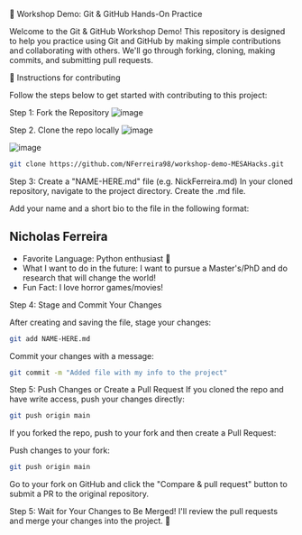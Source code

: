 🚀 Workshop Demo: Git & GitHub Hands-On Practice

Welcome to the Git & GitHub Workshop Demo! This repository is designed to help you practice using Git and GitHub by making simple contributions and collaborating with others. We'll go through forking, cloning, making commits, and submitting pull requests.

📝 Instructions for contributing

Follow the steps below to get started with contributing to this project:

Step 1: Fork the Repository
![image](https://github.com/user-attachments/assets/794d45e1-253e-4aac-b404-efd5c2b6143f)



Step 2. Clone the repo locally
![image](https://github.com/user-attachments/assets/b1dbfb2a-981d-48ad-9305-33e2fe2407c9)

![image](https://github.com/user-attachments/assets/beaeac61-873a-4872-bb1f-d1a1a87e87b3)

```bash
git clone https://github.com/NFerreira98/workshop-demo-MESAHacks.git

```


Step 3: Create a "NAME-HERE.md" file (e.g. NickFerreira.md)
In your cloned repository, navigate to the project directory.
Create the <NAME-HERE>.md file.

Add your name and a short bio to the file in the following format:

## Nicholas Ferreira
- Favorite Language: Python enthusiast 🐍
- What I want to do in the future: I want to pursue a Master's/PhD and do research that will change the world!
- Fun Fact: I love horror games/movies!

Step 4: Stage and Commit Your Changes

After creating and saving the file, stage your changes:

```bash
git add NAME-HERE.md
```

Commit your changes with a message:

```bash
git commit -m "Added file with my info to the project"
```

Step 5: Push Changes or Create a Pull Request
If you cloned the repo and have write access, push your changes directly:

```bash
git push origin main
```
If you forked the repo, push to your fork and then create a Pull Request:

Push changes to your fork:

```bash
git push origin main
```

Go to your fork on GitHub and click the "Compare & pull request" button to submit a PR to the original repository.

Step 5: Wait for Your Changes to Be Merged!
I'll review the pull requests and merge your changes into the project. 🎉
